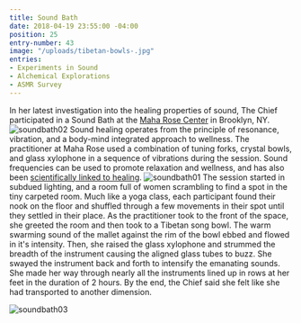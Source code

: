 ```yaml
---
title: Sound Bath
date: 2018-04-19 23:55:00 -04:00
position: 25
entry-number: 43
image: "/uploads/tibetan-bowls-.jpg"
entries:
- Experiments in Sound
- Alchemical Explorations
- ASMR Survey
---
```


In her latest investigation into the healing properties of sound, The Chief participated in a Sound Bath at the [Maha Rose Center](https://www.maharose.com/) in Brooklyn, NY.
![soundbath02](/uploads/soundbath02)
Sound healing operates from the principle of resonance, vibration, and a body-mind integrated approach to wellness. The practitioner at Maha Rose used a combination of tuning forks, crystal bowls, and glass xylophone in a sequence of vibrations during the session. Sound frequencies can be used to promote relaxation and wellness, and has also been [scientifically linked to healing](https://onlinelibrary.wiley.com/doi/full/10.1111/j.1365-2044.2005.04287.x).
![soundbath01](/uploads/soundbath01)
The session started in subdued lighting, and a room full of women scrambling to find a spot in the tiny carpeted room. Much like a yoga class, each participant found their nook on the floor and shuffled through a few movements in their spot until they settled in their place. As the practitioner took to the front of the space, she greeted the room and then took to a Tibetan song bowl. The warm swarming sound of the mallet against the rim of the bowl ebbed and flowed in it's intensity. Then, she raised the glass xylophone and strummed the breadth of the instrument causing the aligned glass tubes to buzz. She swayed the instrument back and forth to intensify the emanating sounds. She made her way through nearly all the instruments lined up in rows at her feet in the duration of 2 hours. By the end, the Chief said she felt like she had transported to another dimension.

![soundbath03](/uploads/soundbath03)